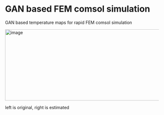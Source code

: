 # GAN based FEM comsol simulation


GAN based temperature maps for rapid FEM comsol simulation


<img width="914" height="234" alt="image" src="https://github.com/user-attachments/assets/19ffe837-67dd-49ac-94a9-49a384d53336" />


_<Example>_ left is original, right is estimated
